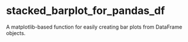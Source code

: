 # stacked_barplot_for_pandas_df
A matplotlib-based function for easily creating bar plots from DataFrame objects.
